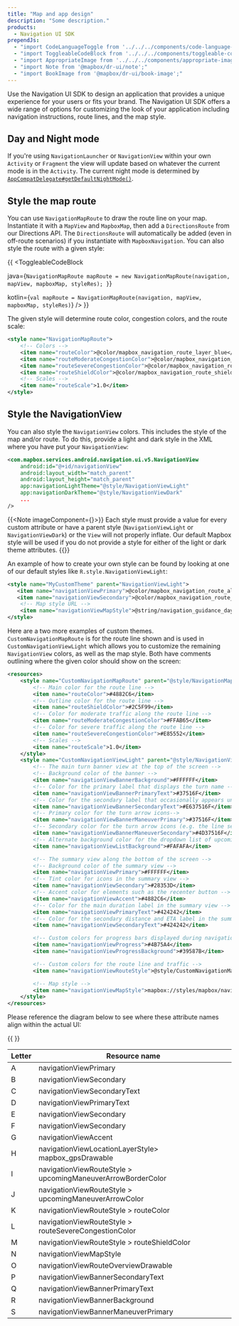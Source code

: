 ```yaml
---
title: "Map and app design"
description: "Some description."
products:
  - Navigation UI SDK
prependJs:
  - "import CodeLanguageToggle from '../../../components/code-language-toggle';"
  - "import ToggleableCodeBlock from '../../../components/toggleable-code-block';"
  - "import AppropriateImage from '../../../components/appropriate-image';"
  - "import Note from '@mapbox/dr-ui/note';"
  - "import BookImage from '@mapbox/dr-ui/book-image';"
---
```


Use the Navigation UI SDK to design an application that provides a unique experience for your users or fits your brand. The Navigation UI SDK offers a wide range of options for customizing the look of your application including navigation instructions, route lines, and the map style.

## Day and Night mode

If you're using `NavigationLauncher` or `NavigationView` within your own `Activity` or `Fragment` the view will update based on
whatever the current mode is in the `Activity`. The current night mode is determined by [`AppCompatDelegate#getDefaultNightMode()`](https://developer.android.com/reference/android/support/v7/app/AppCompatDelegate.html#getDefaultNightMode()).

## Style the map route

You can use `NavigationMapRoute` to draw the route line on your map. Instantiate it with a `MapView` and `MapboxMap`, then add a `DirectionsRoute` from our Directions API. The `DirectionsRoute` will automatically be added (even in off-route scenarios) if you instantiate with `MapboxNavigation`. You can also style the route with a given style:

{{
<CodeLanguageToggle id="nav-map-route" />
<ToggleableCodeBlock

java={`
NavigationMapRoute mapRoute = new NavigationMapRoute(navigation, mapView, mapboxMap, styleRes);
}
`}

kotlin={`
val mapRoute = NavigationMapRoute(navigation, mapView, mapboxMap, styleRes)
`}
/>
}}

The given style will determine route color, congestion colors, and the route scale:

```xml
<style name="NavigationMapRoute">
    <!-- Colors -->
    <item name="routeColor">@color/mapbox_navigation_route_layer_blue</item>
    <item name="routeModerateCongestionColor">@color/mapbox_navigation_route_layer_congestion_yellow</item>
    <item name="routeSevereCongestionColor">@color/mapbox_navigation_route_layer_congestion_red</item>
    <item name="routeShieldColor">@color/mapbox_navigation_route_shield_layer_color</item>
    <!-- Scales -->
    <item name="routeScale">1.0</item>
</style>
```

## Style the NavigationView

You can also style the `NavigationView` colors. This includes the style of the map and/or route. To do this, provide a light and dark style in the XML where you have put your `NavigationView`:

```xml
<com.mapbox.services.android.navigation.ui.v5.NavigationView
    android:id="@+id/navigationView"
    android:layout_width="match_parent"
    android:layout_height="match_parent"
    app:navigationLightTheme="@style/NavigationViewLight"
    app:navigationDarkTheme="@style/NavigationViewDark"
    ...
/>
```

{{<Note imageComponent={<BookImage width="60" height="60" />}>}}
Each style must provide a value for every custom attribute or have a parent style (`NavigationViewLight` or `NavigationViewDark`) or the `View` will not properly inflate. Our default Mapbox style will be used if you do not provide a style for either of the light or dark theme attributes.
{{</Note>}}

An example of how to create your own style can be found by looking at one of our default styles like `R.style.NavigationViewLight`:

```xml
<style name="MyCustomTheme" parent="NavigationViewLight">
   <item name="navigationViewPrimary">@color/mapbox_navigation_route_alternative_congestion_red</item>
   <item name="navigationViewSecondary">@color/mapbox_navigation_route_layer_blue</item>
    <!-- Map style URL -->
    <item name="navigationViewMapStyle">@string/navigation_guidance_day_v3</item>
</style>
```

Here are a two more examples of custom themes. `CustomNavigationMapRoute` is for the route line shown and is used in `CustomNavigationViewLight` which allows you to customize the remaining `NavigationView` colors, as well as the map style. Both have comments outlining where the given color should show on the screen:

```xml
<resources>
    <style name="CustomNavigationMapRoute" parent="@style/NavigationMapRoute">
        <!-- Main color for the route line -->
        <item name="routeColor">#4882C6</item>
        <!-- Outline color for the route line -->
        <item name="routeShieldColor">#2C5F99</item>
        <!-- Color for moderate traffic along the route line -->
        <item name="routeModerateCongestionColor">#FFAB65</item>
        <!-- Color for severe traffic along the route line -->
        <item name="routeSevereCongestionColor">#E85552</item>
        <!-- Scales -->
        <item name="routeScale">1.0</item>
    </style>
    <style name="CustomNavigationViewLight" parent="@style/NavigationViewLight">
        <!-- The main turn banner view at the top of the screen -->
        <!-- Background color of the banner -->
        <item name="navigationViewBannerBackground">#FFFFFF</item>
        <!-- Color for the primary label that displays the turn name -->
        <item name="navigationViewBannerPrimaryText">#37516F</item>
        <!-- Color for the secondary label that occasionally appears underneath the primary label -->
        <item name="navigationViewBannerSecondaryText">#E637516F</item>
        <!-- Primary color for the turn arrow icons-->
        <item name="navigationViewBannerManeuverPrimary">#37516F</item>
        <!-- Secondary color for the turn arrow icons (e.g. the line segment that forks off) -->
        <item name="navigationViewBannerManeuverSecondary">#4D37516F</item>
        <!-- Alternate background color for the dropdown list of upcoming steps -->
        <item name="navigationViewListBackground">#FAFAFA</item>

        <!-- The summary view along the bottom of the screen -->
        <!-- Background color of the summary view -->
        <item name="navigationViewPrimary">#FFFFFF</item>
        <!-- Tint color for icons in the summary view -->
        <item name="navigationViewSecondary">#28353D</item>
        <!-- Accent color for elements such as the recenter button -->
        <item name="navigationViewAccent">#4882C6</item>
        <!-- Color for the main duration label in the summary view -->
        <item name="navigationViewPrimaryText">#424242</item>
        <!-- Color for the secondary distance and ETA label in the summary view -->
        <item name="navigationViewSecondaryText">#424242</item>

        <!-- Custom colors for progress bars displayed during navigation -->
        <item name="navigationViewProgress">#4B75A4</item>
        <item name="navigationViewProgressBackground">#39587B</item>

        <!-- Custom colors for the route line and traffic -->
        <item name="navigationViewRouteStyle">@style/CustomNavigationMapRoute</item>

        <!-- Map style -->
        <item name="navigationViewMapStyle">mapbox://styles/mapbox/navigation-guidance-day-v2</item>
    </style>
</resources>
```

Please reference the diagram below to see where these attribute names align within the actual UI:

{{
<AppropriateImage imageId="navigationViewColorDiagram" className="block mx-auto pt18 wmax300" />
}}

| Letter | Resource name |
| --- | --- |
| A | navigationViewPrimary |
| B | navigationViewSecondary |
| C | navigationViewSecondaryText |
| D | navigationViewPrimaryText |
| E | navigationViewSecondary |
| F | navigationViewSecondary |
| G | navigationViewAccent |
| H | navigationViewLocationLayerStyle> mapbox_gpsDrawable |
| I | navigationViewRouteStyle > upcomingManeuverArrowBorderColor |
| J | navigationViewRouteStyle > upcomingManeuverArrowColor |
| K | navigationViewRouteStyle > routeColor |
| L | navigationViewRouteStyle > routeSevereCongestionColor |
| M | navigationViewRouteStyle > routeShieldColor |
| N | navigationViewMapStyle |
| O | navigationViewRouteOverviewDrawable|
| P | navigationViewBannerSecondaryText |
| Q | navigationViewBannerPrimaryText |
| R | navigationViewBannerBackground |
| S | navigationViewBannerManeuverPrimary |
